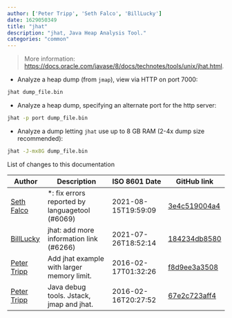 ```yaml
---
author: ['Peter Tripp', 'Seth Falco', 'BillLucky']
date: 1629050349
title: "jhat"
description: "jhat, Java Heap Analysis Tool."
categories: "common"
---
```

> More information: <https://docs.oracle.com/javase/8/docs/technotes/tools/unix/jhat.html>.

- Analyze a heap dump (from `jmap`), view via HTTP on port 7000:

```bash
jhat dump_file.bin
```

- Analyze a heap dump, specifying an alternate port for the http server:

```bash
jhat -p port dump_file.bin
```

- Analyze a dump letting `jhat` use up to 8 GB RAM (2-4x dump size recommended):

```bash
jhat -J-mx8G dump_file.bin
```
List of changes to this documentation


Author | Description | ISO 8601 Date | GitHub link
------|-----|-----|-----
[Seth Falco](mailto:seth@falco.fun) | *: fix errors reported by languagetool (#6069) | 2021-08-15T19:59:09 | [3e4c519004a4](https://github.com/tldr-pages/tldr/commit/3e4c519004a471c861cdc609fd7239ee3355671c)
[BillLucky](mailto:bill.libiao@gmail.com) | jhat: add more information link (#6266) | 2021-07-26T18:52:14 | [184234db8580](https://github.com/tldr-pages/tldr/commit/184234db85806e83b638519d77c9594919c92caf)
[Peter Tripp](mailto:peter@chartio.com) | Add jhat example with larger memory limit. | 2016-02-17T01:32:26 | [f8d9ee3a3508](https://github.com/tldr-pages/tldr/commit/f8d9ee3a3508845bfc4f8b2a58941ea5cf2f8f89)
[Peter Tripp](mailto:peter@chartio.com) | Java debug tools. Jstack, jmap and jhat. | 2016-02-16T20:27:52 | [67e2c723aff4](https://github.com/tldr-pages/tldr/commit/67e2c723aff4502501e0ac567ac5364348f6f3d7)

